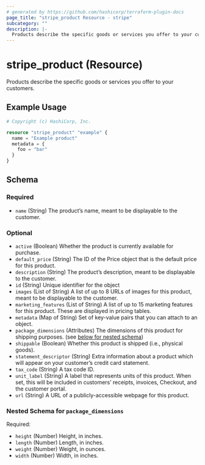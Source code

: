 ```yaml
---
# generated by https://github.com/hashicorp/terraform-plugin-docs
page_title: "stripe_product Resource - stripe"
subcategory: ""
description: |-
  Products describe the specific goods or services you offer to your customers.
---
```


# stripe_product (Resource)

Products describe the specific goods or services you offer to your customers.

## Example Usage

```terraform
# Copyright (c) HashiCorp, Inc.

resource "stripe_product" "example" {
  name = "Example product"
  metadata = {
    foo = "bar"
  }
}
```

<!-- schema generated by tfplugindocs -->
## Schema

### Required

- `name` (String) The product’s name, meant to be displayable to the customer.

### Optional

- `active` (Boolean) Whether the product is currently available for purchase.
- `default_price` (String) The ID of the Price object that is the default price for this product.
- `description` (String) The product’s description, meant to be displayable to the customer.
- `id` (String) Unique identifier for the object
- `images` (List of String) A list of up to 8 URLs of images for this product, meant to be displayable to the customer.
- `marketing_features` (List of String) A list of up to 15 marketing features for this product. These are displayed in pricing tables.
- `metadata` (Map of String) Set of key-value pairs that you can attach to an object.
- `package_dimensions` (Attributes) The dimensions of this product for shipping purposes. (see [below for nested schema](#nestedatt--package_dimensions))
- `shippable` (Boolean) Whether this product is shipped (i.e., physical goods).
- `statement_descriptor` (String) Extra information about a product which will appear on your customer’s credit card statement.
- `tax_code` (String) A tax code ID.
- `unit_label` (String) A label that represents units of this product. When set, this will be included in customers’ receipts, invoices, Checkout, and the customer portal.
- `url` (String) A URL of a publicly-accessible webpage for this product.

<a id="nestedatt--package_dimensions"></a>
### Nested Schema for `package_dimensions`

Required:

- `height` (Number) Height, in inches.
- `length` (Number) Length, in inches.
- `weight` (Number) Weight, in ounces.
- `width` (Number) Width, in inches.
